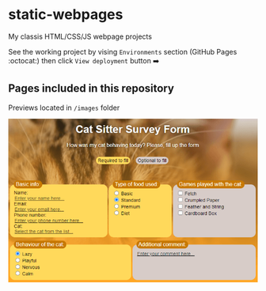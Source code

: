# static-webpages
My classis HTML/CSS/JS webpage projects

See the working project by vising `Environments` section (GitHub Pages :octocat:) then click `View deployment` button ➡️

## Pages included in this repository
Previews located in `/images` folder

![](images/page1.png)
